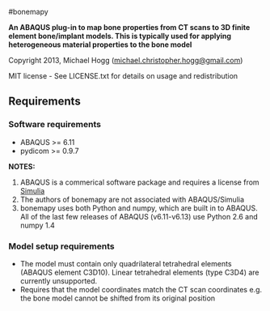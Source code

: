 #bonemapy

**An ABAQUS plug-in to map bone properties from CT scans to 3D finite element bone/implant models. This is typically used for applying heterogeneous material properties to the bone model**

Copyright 2013, Michael Hogg (michael.christopher.hogg@gmail.com)

MIT license - See LICENSE.txt for details on usage and redistribution

## Requirements

### Software requirements

* ABAQUS  >= 6.11
* pydicom >= 0.9.7

**NOTES:**

1.  ABAQUS is a commerical software package and requires a license from [Simulia](http://www.3ds.com/products-services/simulia/overview/)
2.  The authors of bonemapy are not associated with ABAQUS/Simulia 
3.  bonemapy uses both Python and numpy, which are built in to ABAQUS. All of the last few releases of ABAQUS (v6.11-v6.13) use Python 2.6 and numpy 1.4

### Model setup requirements

* The model must contain only quadrilateral tetrahedral elements (ABAQUS element C3D10). Linear tetrahedral elements (type C3D4) are currently unsupported.
* Requires that the model coordinates match the CT scan coordinates e.g. the bone model cannot be shifted from its original position
